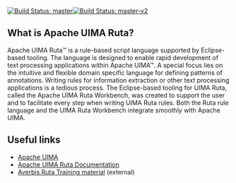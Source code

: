 [![Build Status: master](https://builds.apache.org/buildStatus/icon?subject=master&job=Apache+UIMA+Ruta+%28GitHub+master%29)](https://builds.apache.org/view/S-Z/view/UIMA/job/Apache%20UIMA%20Ruta%20(GitHub%20master)/)[![Build Status: master-v2](https://builds.apache.org/buildStatus/icon?subject=master-v2&job=Apache+UIMA+Ruta+%28GitHub+master-v2%29)](https://builds.apache.org/view/S-Z/view/UIMA/job/Apache%20UIMA%20Ruta%20(GitHub%20master-v2)/)

What is Apache UIMA Ruta?
-------------------------

Apache UIMA Ruta™ is a rule-based script language supported by Eclipse-based tooling. The language is designed to enable rapid development of text processing applications within Apache UIMA™. A special focus lies on the intuitive and flexible domain specific language for defining patterns of annotations. Writing rules for information extraction or other text processing applications is a tedious process. The Eclipse-based tooling for UIMA Ruta, called the Apache UIMA Ruta Workbench, was created to support the user and to facilitate every step when writing UIMA Ruta rules. Both the Ruta rule language and the UIMA Ruta Workbench integrate smoothly with Apache UIMA.

Useful links
------------

* [Apache UIMA](https://uima.apache.org)
* [Apache UIMA Ruta Documentation](https://uima.apache.org/d/ruta-current/tools.ruta.book.html)
* [Averbis Ruta Training material](https://github.com/averbis/ruta-training) (external)
